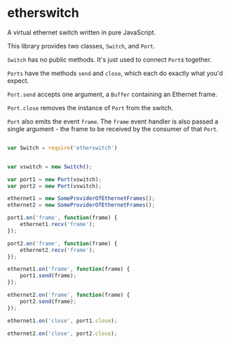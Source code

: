 # etherswitch

A virtual ethernet switch written in pure JavaScript.

This library provides two classes, `Switch`, and `Port`.

`Switch` has no public methods. It's just used to connect `Port`s together.

`Ports` have the methods `send` and `close`, which each do exactly what you'd
expect.

`Port.send` accepts one argument, a `Buffer` containing an Ethernet frame.

`Port.close` removes the instance of `Port` from the switch.

`Port` also emits the event `frame`. The `frame` event handler is also passed
a single argument - the frame to be received by the consumer of that `Port`.


```js

var Switch = require('etherswitch')


var vswitch = new Switch();

var port1 = new Port(vswitch);
var port2 = new Port(vswitch);

ethernet1 = new SomeProviderOfEthernetFrames();
ethernet2 = new SomeProviderOfEthernetFrames();

port1.on('frame', function(frame) {
    ethernet1.recv('frame');
});

port2.on('frame', function(frame) {
    ethernet2.recv('frame');
});

ethernet1.on('frame', function(frame) {
    port1.send(frame);
});

ethernet2.on('frame', function(frame) {
    port2.send(frame);
});

ethernet1.on('close', port1.close);

ethernet2.on('close', port2.close);
```
